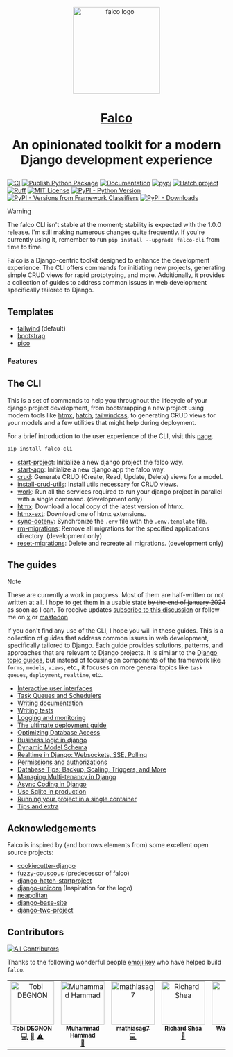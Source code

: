 <p align="center">
  <a href="https://falco.oluwatobi.dev/"><img src="https://raw.githubusercontent.com/Tobi-De/falco/main/assets/falco-logo.svg" alt="falco logo" height="200"/></a>
</p>

<h1 align="center">
  <a href="https://falco.oluwatobi.dev">Falco</a>
  <p>An opinionated toolkit for a modern Django development experience</p>
</h1>

[![CI](https://github.com/Tobi-De/falco/actions/workflows/ci.yml/badge.svg)](https://github.com/Tobi-De/falco/actions/workflows/ci.yml)
[![Publish Python Package](https://github.com/Tobi-De/falco/actions/workflows/publish.yml/badge.svg)](https://github.com/Tobi-De/falco/actions/workflows/publish.yml)
[![Documentation](https://readthedocs.org/projects/falco-cli/badge/?version=latest&style=flat)](https://beta.readthedocs.org/projects/falco-cli/builds/?version=latest)
[![pypi](https://badge.fury.io/py/falco-cli.svg)](https://pypi.org/project/falco-cli/)
[![Hatch project](https://img.shields.io/badge/%F0%9F%A5%9A-Hatch-4051b5.svg)](https://github.com/pypa/hatch)
[![Ruff](https://img.shields.io/endpoint?url=https://raw.githubusercontent.com/astral-sh/ruff/main/assets/badge/v2.json)](https://github.com/astral-sh/ruff)
[![MIT License](https://img.shields.io/badge/license-MIT-blue.svg)](https://github.com/Tobi-De/falco/blob/main/LICENSE)
[![PyPI - Python Version](https://img.shields.io/pypi/pyversions/falco-cli)](https://pypi.org/project/falco-cli/)
[![PyPI - Versions from Framework Classifiers](https://img.shields.io/pypi/frameworkversions/django/falco-cli)](https://pypi.org/project/falco-cli/)
[![PyPI - Downloads](https://img.shields.io/pypi/dm/falco-cli)](https://pypistats.org/packages/falco-cli)

> [!WARNING]
> The falco CLI isn't stable at the moment; stability is expected with the 1.0.0 release. I'm still making numerous changes quite frequently. If you're currently using it, remember to run `pip install --upgrade falco-cli` from time to time.

Falco is a Django-centric toolkit designed to enhance the development experience. The CLI offers commands for initiating new projects, generating simple CRUD views for rapid prototyping, and more. Additionally, it provides a collection of guides to address common issues in web development specifically tailored to Django.

<!-- [![Read the full documentation](https://img.shields.io/badge/Read%20The%20full%20Documentation-blue?style=for-the-badge&logo=ReadTheDocs)](https://falco.oluwatobi.dev) -->

## Templates

- [tailwind](https://github.com/Tobi-De/falco_blueprint_basic) (default)
- [bootstrap](https://github.com/Tobi-De/falco_blueprint_basic_bootstrap)
- [pico](https://github.com/Tobi-De/falco_blueprint_basic_pico)


### Features



## The CLI

This is a set of commands to help you throughout the lifecycle of your django project development, from bootstrapping a new project using modern tools like [htmx](https://htmx.org), [hatch](https://github.com/pypa/hatch), [tailwindcss](https://tailwindcss.com/), to generating CRUD views for your models and a few utilities that might help during deployment.

For a brief introduction to the user experience of the CLI, visit this [page](https://falco.oluwatobi.dev/the_cli/usage.html).
<!-- [![The CLI full documentation](https://img.shields.io/badge/Read%20The%20CLI%20Documentation-blue?style=for-the-badge&logo=ReadTheDocs)](https://falco.oluwatobi.dev/the_cli/) -->


```sh
pip install falco-cli
```

- [start-project](https://falco.oluwatobi.dev/the_cli/start_project.html): Initialize a new django project the falco way.
- [start-app](https://falco.oluwatobi.dev/the_cli/start_app.html): Initialize a new django app the falco way.
- [crud](https://falco.oluwatobi.dev/the_cli/crud.html): Generate CRUD (Create, Read, Update, Delete) views for a model.
- [install-crud-utils](https://falco.oluwatobi.dev/the_cli/crud.html#install-crud-utils): Install utils necessary for CRUD views.
- [work](https://falco.oluwatobi.dev/the_cli/work.html): Run all the services required to run your django project in parallel with a single command. (development only)
- [htmx](https://falco.oluwatobi.dev/the_cli/htmx.html): Download a local copy of the latest version of htmx.
- [htmx-ext](https://falco.oluwatobi.dev/the_cli/htmx.html#falco-htmx-ext): Download one of htmx extensions.
- [sync-dotenv](https://falco.oluwatobi.dev/the_cli/sync_dotenv.html): Synchronize the `.env` file with the `.env.template` file.
- [rm-migrations](https://falco.oluwatobi.dev/the_cli/migrations.html): Remove all migrations for the specified applications directory. (development only)
- [reset-migrations](https://falco.oluwatobi.dev/the_cli/migrations.html#reset-migrations): Delete and recreate all migrations. (development only)

## The guides

> [!NOTE]
> These are currently a work in progress. Most of them are half-written or not written at all. I hope
> to get them in a usable state ~~by the end of january 2024~~ as soon as I can. To receive updates [subscribe to this discussion](https://github.com/Tobi-De/falco/discussions/39) or
> follow me on [x](https://twitter.com/tobidegnon) or [mastodon](https://fosstodon.org/@tobide)

If you don't find any use of the CLI, I hope you will in these guides. This is a collection of guides that address common issues in web development, specifically tailored to Django. Each guide provides solutions, patterns, and approaches that are relevant to Django projects. It is similar to the [Django topic guides](https://docs.djangoproject.com/en/5.0/topics/), but instead of focusing on components of the framework like `forms`, `models`, `views`, etc., it focuses on more general topics like `task queues`, `deployment`, `realtime`, etc.

<!--
[![The full Guides](https://img.shields.io/badge/Read%20The%20Full%20Guides-blue?style=for-the-badge&logo=ReadTheDocs)](https://falco.oluwatobi.dev/guides/) -->


<!-- GUIDES-LIST:START -->
- [Interactive user interfaces](https://falco.oluwatobi.dev/guides/interactive_user_interfaces.html)
- [Task Queues and Schedulers](https://falco.oluwatobi.dev/guides/task_queues_and_schedulers.html)
- [Writing documentation](https://falco.oluwatobi.dev/guides/writing_documentation.html)
- [Writing tests](https://falco.oluwatobi.dev/guides/writing_tests.html)
- [Logging and monitoring](https://falco.oluwatobi.dev/guides/logging_and_monitoring.html)
- [The ultimate deployment guide](https://falco.oluwatobi.dev/guides/deployment.html)
- [Optimizing Database Access](https://falco.oluwatobi.dev/guides/optimizing_database_access.html)
- [Business logic in django](https://falco.oluwatobi.dev/guides/avoiding_god_models.html)
- [Dynamic Model Schema](https://falco.oluwatobi.dev/guides/dynamic_model_schema.html)
- [Realtime in Django: Websockets, SSE, Polling](https://falco.oluwatobi.dev/guides/realtime.html)
- [Permissions and authorizations](https://falco.oluwatobi.dev/guides/permissions_and_authorization.html)
- [Database Tips: Backup, Scaling, Triggers, and More](https://falco.oluwatobi.dev/guides/database_tips.html)
- [Managing Multi-tenancy in Django](https://falco.oluwatobi.dev/guides/multitenancy.html)
- [Async Coding in Django](https://falco.oluwatobi.dev/guides/writing_async_code.html)
- [Use Sqlite in production](https://falco.oluwatobi.dev/guides/use_sqlite_in_production.html)
- [Running your project in a single container](https://falco.oluwatobi.dev/guides/running_project_in_a_container.html)
- [Tips and extra](https://falco.oluwatobi.dev/guides/tips_and_extra.html)
<!-- GUIDES-LIST:END -->

## Acknowledgements

Falco is inspired by (and borrows elements from) some excellent open source projects:

- [cookiecutter-django](https://github.com/cookiecutter/cookiecutter-django)
- [fuzzy-couscous](https://github.com/Tobi-De/fuzzy-couscous) (predecessor of falco)
- [django-hatch-startproject](https://github.com/oliverandrich/django-hatch-startproject)
- [django-unicorn](https://github.com/adamghill/django-unicorn) (Inspiration for the logo)
- [neapolitan](https://github.com/carltongibson/neapolitan)
- [django-base-site](https://github.com/epicserve/django-base-site)
- [django-twc-project](https://github.com/westerveltco/django-twc-project)

## Contributors
<!-- ALL-CONTRIBUTORS-BADGE:START - Do not remove or modify this section -->
[![All Contributors](https://img.shields.io/badge/all_contributors-7-orange.svg?style=flat-square)](#contributors-)
<!-- ALL-CONTRIBUTORS-BADGE:END -->

<!-- contributors:start -->
Thanks to the following wonderful people [emoji key](https://allcontributors.org/docs/en/emoji-key) who have helped build `falco`.

<!-- ALL-CONTRIBUTORS-LIST:START - Do not remove or modify this section -->
<!-- prettier-ignore-start -->
<!-- markdownlint-disable -->
<table>
  <tbody>
    <tr>
      <td align="center" valign="top" width="14.28%"><a href="http://oluwatobi.dev"><img src="https://avatars.githubusercontent.com/u/40334729?v=4?s=100" width="100px;" alt="Tobi DEGNON"/><br /><sub><b>Tobi DEGNON</b></sub></a><br /><a href="https://github.com/Tobi-De/falco/commits?author=Tobi-De" title="Code">💻</a> <a href="https://github.com/Tobi-De/falco/commits?author=Tobi-De" title="Documentation">📖</a> <a href="https://github.com/Tobi-De/falco/commits?author=Tobi-De" title="Tests">⚠️</a></td>
      <td align="center" valign="top" width="14.28%"><a href="https://github.com/hammadarshad1"><img src="https://avatars.githubusercontent.com/u/45298916?v=4?s=100" width="100px;" alt="Muhammad Hammad"/><br /><sub><b>Muhammad Hammad</b></sub></a><br /><a href="#ideas-hammadarshad1" title="Ideas, Planning, & Feedback">🤔</a></td>
      <td align="center" valign="top" width="14.28%"><a href="https://github.com/mathiasag7"><img src="https://avatars.githubusercontent.com/u/50689712?v=4?s=100" width="100px;" alt="mathiasag7"/><br /><sub><b>mathiasag7</b></sub></a><br /><a href="https://github.com/Tobi-De/falco/commits?author=mathiasag7" title="Code">💻</a></td>
      <td align="center" valign="top" width="14.28%"><a href="http://mainlydata.kubadev.com"><img src="https://avatars.githubusercontent.com/u/403435?v=4?s=100" width="100px;" alt="Richard Shea"/><br /><sub><b>Richard Shea</b></sub></a><br /><a href="https://github.com/Tobi-De/falco/commits?author=shearichard" title="Documentation">📖</a></td>
      <td align="center" valign="top" width="14.28%"><a href="https://lexumsoft.com/"><img src="https://avatars.githubusercontent.com/u/96701299?v=4?s=100" width="100px;" alt="Waqar Khan"/><br /><sub><b>Waqar Khan</b></sub></a><br /><a href="https://github.com/Tobi-De/falco/commits?author=786raees" title="Code">💻</a></td>
      <td align="center" valign="top" width="14.28%"><a href="https://github.com/tissieres"><img src="https://avatars.githubusercontent.com/u/2410978?v=4?s=100" width="100px;" alt="tissieres"/><br /><sub><b>tissieres</b></sub></a><br /><a href="#financial-tissieres" title="Financial">💵</a></td>
      <td align="center" valign="top" width="14.28%"><a href="https://lepture.com"><img src="https://avatars.githubusercontent.com/u/290496?v=4?s=100" width="100px;" alt="Hsiaoming Yang"/><br /><sub><b>Hsiaoming Yang</b></sub></a><br /><a href="https://github.com/Tobi-De/falco/issues?q=author%3Alepture" title="Bug reports">🐛</a></td>
    </tr>
  </tbody>
</table>

<!-- markdownlint-restore -->
<!-- prettier-ignore-end -->

<!-- ALL-CONTRIBUTORS-LIST:END -->
<!-- prettier-ignore-start -->
<!-- markdownlint-disable -->

<!-- markdownlint-restore -->
<!-- prettier-ignore-end -->

<!-- ALL-CONTRIBUTORS-LIST:END -->
<!-- contributors:end -->
